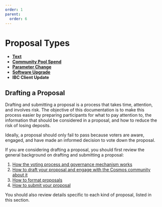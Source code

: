 ```yaml
---
order: 1
parent:
  order: 6
---
```


# Proposal Types

- [**Text**](../proposal-types/text-prop.md)
- [**Community Pool Spend**](../proposal-types/community-pool-spend.md)
- [**Parameter Change**](../proposal-types/param-change.md)
- [**Software Upgrade**](../proposal-types/software-upgrade.md)
- **IBC Client Update**

## Drafting a Proposal

Drafting and submitting a proposal is a process that takes time, attention, and involves risk. The objective of this documentation is to make this process easier by preparing participants for what to pay attention to, the information that should be considered in a proposal, and how to reduce the risk of losing deposits. 

Ideally, a proposal should only fail to pass because voters are aware, engaged, and have made an informed decision to vote down the proposal. 

If you are considering drafting a proposal, you should first review the general background on drafting and submitting a proposal:

1. [How the voting process and governance mechanism works](../process.md)
1. [How to draft your proposal and engage with the Cosmos community about it](../best-practices.md)
1. [How to format proposals](../formatting.md)
1. [How to submit your proposal](../submitting.md)

You should also review details specific to each kind of proposal, listed in this section.

